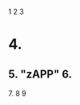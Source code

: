 1  <html>
2    <head>
3      <h1>
4.       <h2>
5.         "zAPP" 
6.       </h2>
7.     </h1>
8    </head>
9  </html>


